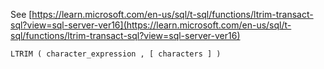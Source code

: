 See [https://learn.microsoft.com/en-us/sql/t-sql/functions/ltrim-transact-sql?view=sql-server-ver16](https://learn.microsoft.com/en-us/sql/t-sql/functions/ltrim-transact-sql?view=sql-server-ver16)
```
LTRIM ( character_expression , [ characters ] )
```
